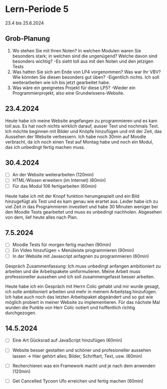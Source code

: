 # Lern-Periode 5

23.4 bis 25.6.2024

## Grob-Planung

1. Wo stehen Sie mit Ihren Noten? In welchen Modulen waren Sie besonders stark; in welchen sind die ungenügend? Welche davon sind besonders wichtig?
   -Es sieht toll aus mit den Noten und den jetzigen Tests
3. Was hatten Sie sich am Ende von LP4 vorgenommen? Was war Ihr VBV? Wie könnten Sie diesen besonders gut üben?
   -Eigentlich nichts. Ich soll weiterarbeiten wie ich bis jetzt gearbeitet habe.
5. Was wäre ein geeignetes Projekt für diese LP5?
   -Wieder ein Programmierprojekt, also eine Grundwissens-Website.
   

## 23.4.2024

Heute habe ich meine Website angefangen zu programmieren und es kam toll aus. Es hat noch nichts wirklich darauf, ausser Text und nochmals Text. Ich möchte beginnen mit Bilder und Knöpfe hinzufügen und mit der Zeit, das Aussehen der Website verbessern. Ich habe noch 30min auf Moodle verbracht, da ich noch einen Test auf Montag habe und noch ein Modul, das ich unbedingt fertig machen muss.

## 30.4.2024

- [ ] An der Website weiterarbeiten (120min)
- [ ] HTML-Wissen erweitern (im Internet) (60min)
- [ ] Für das Modul 106 fertigarbeiten (60min)

Heute habe ich mit der Knopf funktion herumgespielt und ein Bild hinzugefügt als Test und es kam genau wie erartet aus. Leider habe ich zu viel Zeit in das Programmieren investiert und habe 30 Minuten weniger bei den Moodle Tests gearbeitet und muss es unbedingt nachholen. Abgesehen von dem, lief heute alles nach Plan.

## 7.5.2024

- [ ] Moodle Tests für morgen fertig machen (90min)
- [ ] Ein Video hinzufügen + Menüleiste programmieren (90min)
- [ ] In der Website mit Javascript anfagnen zu programmieren (60min)

Gespräch Zusammenfassung: Ich muss unbedingt anfangen ambitioniert zu arbeiten und die Arbeitspakete umformulieren. Meine Arbeit muss professioneller aussehen und ich soll zusammengefasst besser arbeiten.

Heute habe ich ein Gespräch mit Herrn Colic gehabt und mir wurde gesagt, ich solle ambitioniert arbeiten und mehr in meinem Arbeitstag hinzufügen. Ich habe auch noch das letzten Arbeitspaket abgeändert und so gut wie möglich probiert in meiner Website zu implementieren. Für das nächste Mal wurden die Punkte von Herr Colic notiert und hoffentlich richtig durchgezogen.

## 14.5.2024

- [ ] Eine Art Gücksrad auf JavaScript hinzufügen (60min)
- [ ] Website besser gestalten und schöner und profesioneller aussehen lassen -> Hier gehört alles; Bilder, Schriftart, Text, usw. (60min)
- [ ] Recherchieren was ein Framework macht und je nach dem anwenden (120min)
- [ ] Get Cancelled Tycoon Ufo erreichen und fertig machen (60min)
      

